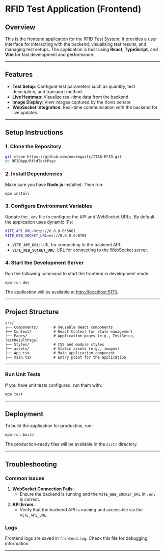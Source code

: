 # RFID Test Application (Frontend)

##  Overview
This is the frontend application for the RFID Test System. It provides a user interface for interacting with the backend, visualizing test results, and managing test setups. The application is built using **React**, **TypeScript**, and **Vite** for fast development and performance.

---

## Features
- **Test Setup**: Configure test parameters such as quantity, test description, and transport method.
- **Live Heatmap**: Visualize real-time data from the backend.
- **Image Display**: View images captured by the Xovis sensor.
- **WebSocket Integration**: Real-time communication with the backend for live updates.

---

## Setup Instructions

### 1. Clone the Repository
```bash
git clone https://github.com/omarogaili/ITAB-RFID.git
cd RFIDApp/RfidTestPage
```

### 2. Install Dependencies
Make sure you have **Node.js** installed. Then run:
```bash
npm install
```

### 3. Configure Environment Variables
Update the `.env` file to configure the API and WebSocket URLs. By default, the application uses dynamic IPs:
```bash
VITE_API_URL=http://0.0.0.0:5001
VITE_WEB_SOCKET_URL=ws://0.0.0.0:8765
```
- **`VITE_API_URL`**: URL for connecting to the backend API.
- **`VITE_WEB_SOCKET_URL`**: URL for connecting to the WebSocket server.

### 4. Start the Development Server
Run the following command to start the frontend in development mode:
```bash
npm run dev
```
The application will be available at [http://localhost:5173](http://localhost:5173).

---

##  Project Structure
```
src/
├── Components/       # Reusable React components
├── Context/          # React Context for state management
├── Pages/            # Application pages (e.g., TestSetup, TestResultPage)
├── Styles/           # CSS and module styles
├── assets/           # Static assets (e.g., images)
├── App.tsx           # Main application component
├── main.tsx          # Entry point for the application
```

---


### Run Unit Tests
If you have unit tests configured, run them with:
```bash
npm test
```

---

##  Deployment
To build the application for production, run:
```bash
npm run build
```
The production-ready files will be available in the `dist/` directory.

---

##  Troubleshooting
### Common Issues
1. **WebSocket Connection Fails**:
   - Ensure the backend is running and the `VITE_WEB_SOCKET_URL` in `.env` is correct.
2. **API Errors**:
   - Verify that the backend API is running and accessible via the `VITE_API_URL`.

### Logs
Frontend logs are saved in `frontend.log`. Check this file for debugging information.

---


